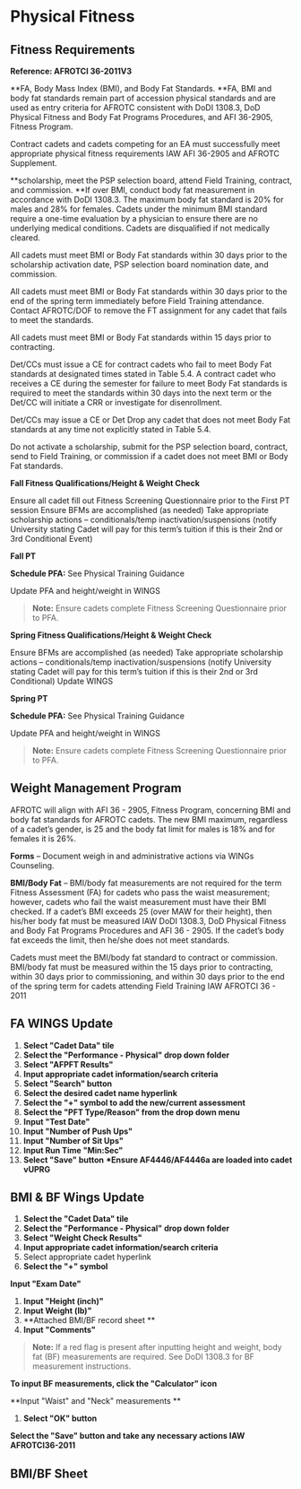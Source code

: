 # Physical Fitness  

## Fitness Requirements

**Reference: AFROTCI 36-2011V3**

**FA, Body Mass Index (BMI), and Body Fat Standards. **FA, BMI and body fat standards remain part of accession physical standards and are used as entry criteria for AFROTC consistent with DoDI 1308.3, DoD Physical Fitness and Body Fat Programs Procedures, and AFI 36-2905, Fitness Program.

Contract cadets and cadets competing for an EA must successfully meet appropriate physical fitness requirements IAW AFI 36-2905 and AFROTC Supplement.

**scholarship, meet the PSP selection board, attend Field Training, contract, and commission. **If over BMI, conduct body fat measurement in accordance with DoDI 1308.3. The maximum body fat standard is 20% for males and 28% for females. Cadets under the minimum BMI standard require a one-time evaluation by a physician to ensure there are no underlying medical conditions. Cadets are disqualified if not medically cleared.

All cadets must meet BMI or Body Fat standards within 30 days prior to the scholarship activation date, PSP selection board nomination date, and commission.

All cadets must meet BMI or Body Fat standards within 30 days prior to the end of the spring term immediately before Field Training attendance. Contact AFROTC/DOF to remove the FT assignment for any cadet that fails to meet the standards.

All cadets must meet BMI or Body Fat standards within 15 days prior to contracting.

Det/CCs must issue a CE for contract cadets who fail to meet Body Fat standards at designated times stated in Table 5.4. A contract cadet who receives a CE during the semester for failure to meet Body Fat standards is required to meet the standards within 30 days into the next term or the Det/CC will initiate a CRR or investigate for disenrollment.

Det/CCs may issue a CE or Det Drop any cadet that does not meet Body Fat standards at any time not explicitly stated in Table 5.4.

Do not activate a scholarship, submit for the PSP selection board, contract, send to Field Training, or commission if a cadet does not meet BMI or Body Fat standards.

**Fall Fitness Qualifications/Height & Weight Check**

Ensure all cadet fill out Fitness Screening Questionnaire prior to the First PT session
Ensure BFMs are accomplished (as needed)
Take appropriate scholarship actions – conditionals/temp inactivation/suspensions (notify University stating Cadet will pay for this term’s tuition if this is their 2nd or 3rd Conditional Event)

**Fall PT**

**Schedule PFA:** See Physical Training Guidance

Update PFA and height/weight in WINGS

>**Note:** Ensure cadets complete Fitness Screening Questionnaire prior to PFA.

**Spring Fitness Qualifications/Height & Weight Check**

Ensure BFMs are accomplished (as needed)
Take appropriate scholarship actions – conditionals/temp inactivation/suspensions (notify University stating Cadet will pay for this term’s tuition if this is their 2nd or 3rd Conditional)
Update WINGS

**Spring PT**

**Schedule PFA:** See Physical Training Guidance

Update PFA and height/weight in WINGS

>**Note:** Ensure cadets complete Fitness Screening Questionnaire prior to PFA.

## Weight Management Program

AFROTC will align with AFI 36 - 2905, Fitness Program, concerning BMI and body fat standards for AFROTC cadets. The new BMI maximum, regardless of a cadet’s gender, is 25 and the body fat limit for males is 18% and for females it is 26%.

**Forms** – Document weigh in and administrative actions via WINGs Counseling.

**BMI/Body Fat** – BMI/body fat measurements are not required for the term Fitness Assessment (FA) for cadets who pass the waist measurement; however, cadets who fail the waist measurement must have their BMI checked. If a cadet’s BMI exceeds 25 (over MAW for their height), then his/her body fat must be measured IAW DoDI 1308.3, DoD Physical Fitness and Body Fat Programs Procedures and AFI 36 - 2905. If the cadet’s body fat exceeds the limit, then he/she does not meet standards.

Cadets must meet the BMI/body fat standard to contract or commission. BMI/body fat must be measured within the 15 days prior to contracting, within 30 days prior to commissioning, and within 30 days prior to the end of the spring term for cadets attending Field Training IAW AFROTCI 36 - 2011

## FA WINGS Update

1. **Select "Cadet Data" tile**
2. **Select the "Performance - Physical" drop down folder**
3. **Select "AFPFT Results"**
4. **Input appropriate cadet information/search criteria**
5. **Select "Search" button**
6. **Select the desired cadet name hyperlink**
7. **Select the "+" symbol to add the new/current assessment**
8. **Select the "PFT Type/Reason" from the drop down menu**
9. **Input "Test Date"**
10. **Input "Number of Push Ups"**
11. **Input "Number of Sit Ups"**
12. **Input Run Time "Min:Sec"**
13. **Select "Save" button**
	**\*Ensure AF4446/AF4446a are loaded into cadet vUPRG**

## BMI & BF Wings Update

1. **Select the "Cadet Data" tile**
2. **Select the "Performance - Physical" drop down folder**
3. **Select "Weight Check Results"**
4. **Input appropriate cadet information/search criteria**
5.  Select appropriate cadet hyperlink
6.  **Select the "+" symbol**

**Input "Exam Date"**
1. **Input "Height (inch)"**
2. **Input Weight (lb)"**
3. **Attached BMI/BF record sheet **
4. **Input "Comments"**

>**Note:** If a red flag is present after inputting height and weight, body fat (BF)  measurements are required. See DoDI 1308.3 for BF measurement instructions.

**To input BF measurements, click the "Calculator" icon**

**Input "Waist" and "Neck" measurements **
1. **Select "OK" button**

**Select the "Save" button and take any necessary actions IAW  AFROTCI36-2011**

## BMI/BF Sheet
